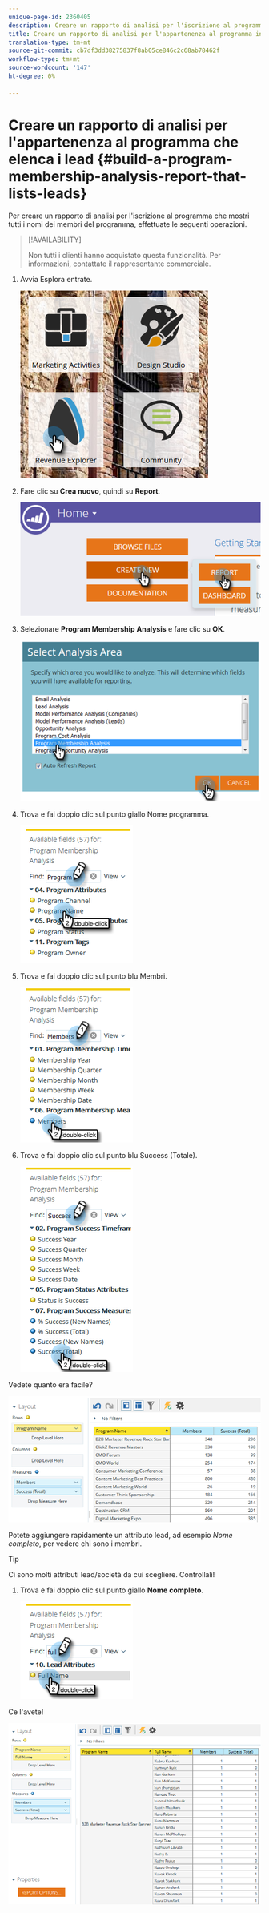 ```yaml
---
unique-page-id: 2360405
description: Creare un rapporto di analisi per l'iscrizione al programma che elenca i lead - Documenti Marketo - Documentazione del prodotto
title: Creare un rapporto di analisi per l'appartenenza al programma in cui siano elencati i lead
translation-type: tm+mt
source-git-commit: cb7df3dd38275837f8ab05ce846c2c68ab78462f
workflow-type: tm+mt
source-wordcount: '147'
ht-degree: 0%

---
```



# Creare un rapporto di analisi per l&#39;appartenenza al programma che elenca i lead {#build-a-program-membership-analysis-report-that-lists-leads}

Per creare un rapporto di analisi per l&#39;iscrizione al programma che mostri tutti i nomi dei membri del programma, effettuate le seguenti operazioni.

>[!AVAILABILITY]
>
>Non tutti i clienti hanno acquistato questa funzionalità. Per informazioni, contattate il rappresentante commerciale.

1. Avvia Esplora entrate.

   ![](assets/one.png)

1. Fare clic su **Crea nuovo**, quindi su **Report**.

   ![](assets/two.png)

1. Selezionare **Program Membership Analysis** e fare clic su **OK**.

   ![](assets/three.png)

1. Trova e fai doppio clic sul punto giallo Nome programma.

   ![](assets/four.png)

1. Trova e fai doppio clic sul punto blu Membri.

   ![](assets/five.png)

1. Trova e fai doppio clic sul punto blu Success (Totale).

   ![](assets/six.png)

Vedete quanto era facile?

![](assets/seven.png)

Potete aggiungere rapidamente un attributo lead, ad esempio _Nome completo_, per vedere chi sono i membri.

>[!TIP]
>
>Ci sono molti attributi lead/società da cui scegliere. Controllali!

1. Trova e fai doppio clic sul punto giallo **Nome completo**.

   ![](assets/eight.png)

Ce l&#39;avete!

![](assets/nine.png)
